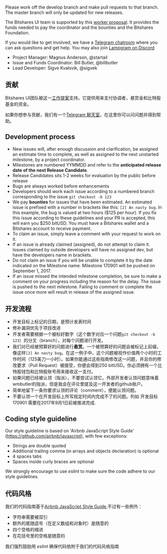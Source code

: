 Please work off the develop branch and make pull requests to that branch. The master branch will only be updated for new releases.

The Bitshares UI team is supported by this [worker proposal](https://www.bitshares.foundation/workers/2018-08-bitshares-ui). It provides the funds needed to pay the coordinator and the bounties and the Bitshares Foundation.

If you would like to get involved, we have a [Telegram chatroom](https://t.me/BitSharesDEX) where you can ask questions and get help. You may also join [Lampgram on Discord](https://discord.gg/GsjQfAJ)

- Project Manager: Magnus Anderson, @startail
- Issue and Funds Coordinator: Bill Butler, @billbutler
- Lead Developer: Sigve Kvalsvik, @sigvek


## 贡献

Bitshares UI团队被这一[工作提案](https://steemit.com/bitshares/@billbutler/translated-by-zhaomu-l)支持。它提供用来支付协调者，悬赏金和比特股基金的资金。

如果你想参与贡献，我们有一个[Telegram 聊天室](https://t.me/BitSharesDEX)，在这里你可以问问题并得到帮助。


## Development process

- New issues will, after enough discussion and clarification, be assigned an estimate time to complete, as well as assigned to the next unstarted milestone, by a project coordinator.
- Milestones are numbered YYMMDD and refer to the **anticipated release date of the next Release Candidate**.
- Release Candidates sits 1-2 weeks for evaluation by the public before release
- Bugs are always worked before enhancements
- Developers should work each issue according to a numbered branch corresponding to the issue `git checkout -b 123`
- We pay **bounties** for issues that have been estimated. An estimated issue is prefixed with a number in brackets like this: `[2] An nasty bug`. In this example, the bug is valued at two hours ($125 per hour). If you fix this issue according to these guidelines and your PR is accepted, this will earn you $250 bitUSD. You must have a Bitshares wallet and a Bitshares account to receive payment.
- To claim an issue, simply leave a comment with your request to work on it.
- If an issue is already claimed (assigned), do not attempt to claim it. Issues claimed by outside developers will have no assigned dev, but have the developers name in brackets.
- Do not claim an issue if you will be unable to complete it by the date indicated on the Milestone name. Milestone 170901 will be pushed on September 1, 2017.
- If an issue missed the intended milestone completion, be sure to make a comment on your progress including the reason for the delay. The issue is pushed to the next milestone. Failing to comment or complete the issue once more will result in release of the assigned issue.

## 开发流程

- 开发目标上标记的日期，是预计发表时间
- 修补漏洞优先于项目改进
- 开发者需要根据一个被标好数字（这个数字对应一个问题`git checkout -b 123`）的分叉（branch），对每个问题进行开发。
- 我们对已经被预算好的问题进行**悬赏**。一个被预算好的问题会被标记上前缀，像这样`[2] An nasty bug`。在这一例子中，这个问题被视作价值两个小时的工作时间（125美刀一小时）。如果你能通过这些指南修改这一问题，并且你的修改要求（Pull Request）被接受，你便会得到250 bitUSD。你必须拥有一个比特股钱包和比特股账号用来接收这一支付。
- 如果问题已经被认领（指派），不要尝试认领它。外部开发者认领问题意味着 wmbutler的指派，但是我会在评论里提及这一开发者的github账户。
- 简单地留下一条你要求认领的评论（comment），便能认领问题。
- 不要认领一个在开发目标上所写规定时间内完成不了的问题。列如 开发目标170901 需要在2017年9月1日前被推进完成.

## Coding style guideline

Our style guideline is based on 'Airbnb JavaScript Style Guide' (https://github.com/airbnb/javascript), with few exceptions:

- Strings are double quoted
- Additional trailing comma (in arrays and objects declaration) is optional
- 4 spaces tabs
- Spaces inside curly braces are optional

We strongly encourage to use _eslint_ to make sure the code adhere to our style guidelines.

## 代码风格
我们的代码指南基于[Airbnb JavaScript Style Guide](https://github.com/airbnb/javascript),不过有一些例外：

 - 字符串需要被双引
 - 额外的尾随逗号（在定义数组和对象时）是随意的
 - 四个空格的缩进
 - 在花括号里的空格是随意的

我们强烈鼓励用  _eslint_ 确保代码依附于我们的代码风格指南
